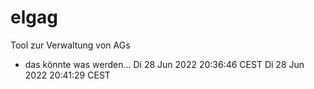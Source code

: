 # elgag
Tool zur Verwaltung von AGs

- das könnte was werden...
Di 28 Jun 2022 20:36:46 CEST
Di 28 Jun 2022 20:41:29 CEST
